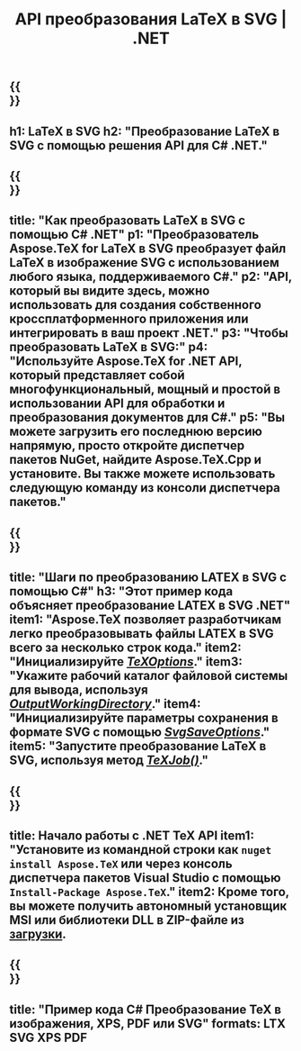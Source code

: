 ﻿---
translation: true
template: /_templates/_conversion-child-net.md
title: API преобразования LaTeX в SVG | .NET
description: Функция преобразования LaTeX в SVG. Интегрируйте эту локальную библиотеку .NET в свой проект или используйте кроссплатформенные приложения для преобразования LaTeX в SVG.
keywords: латекс в svg API Net, latex2svg интегрировать С#
url: /net/conversion/latex-to-svg/
family: tex
platformtag: net
feature: conversion
informat: LATEX
outformat: SVG
otherformats: BMP PNG JPEG TIFF PDF XPS
---

{{<section banner>}}
---
h1: LaTeX в SVG
h2: "Преобразование LaTeX в SVG с помощью решения API для C# .NET."
---

{{<section overview>}}
---
title: "Как преобразовать LaTeX в SVG с помощью C# .NET"
p1: "Преобразователь Aspose.TeX for LaTeX в SVG преобразует файл LaTeX в изображение SVG с использованием любого языка, поддерживаемого C#."
p2: "API, который вы видите здесь, можно использовать для создания собственного кроссплатформенного приложения или интегрировать в ваш проект .NET."
p3: "Чтобы преобразовать LaTeX в SVG:"
p4: "Используйте Aspose.TeX for .NET API, который представляет собой многофункциональный, мощный и простой в использовании API для обработки и преобразования документов для C#."
p5: "Вы можете загрузить его последнюю версию напрямую, просто откройте диспетчер пакетов NuGet, найдите Aspose.TeX.Cpp и установите. Вы также можете использовать следующую команду из консоли диспетчера пакетов."
---

{{<section feature1>}}
---
title: "Шаги по преобразованию LATEX в SVG с помощью C#"
h3: "Этот пример кода объясняет преобразование LATEX в SVG .NET"
item1: "Aspose.TeX позволяет разработчикам легко преобразовывать файлы LATEX в SVG всего за несколько строк кода."
item2: "Инициализируйте [*TeXOptions*](https://reference.aspose.com/tex/net/aspose.tex/texoptions/)."
item3: "Укажите рабочий каталог файловой системы для вывода, используя [*OutputWorkingDirectory*](https://reference.aspose.com/tex/net/aspose.tex/texoptions/outputworkingdirectory/)."
item4: "Инициализируйте параметры сохранения в формате SVG с помощью [*SvgSaveOptions*](https://reference.aspose.com/tex/net/aspose.tex.presentation.image/svgsaveoptions/)."
item5: "Запустите преобразование LaTeX в SVG, используя метод [*TeXJob()*](https://reference.aspose.com/tex/net/aspose.tex/texjob/)."
---

{{<section feature2>}}
---
title: Начало работы с .NET TeX API
item1: "Установите из командной строки как ```nuget install Aspose.TeX``` или через консоль диспетчера пакетов Visual Studio с помощью ```Install-Package Aspose.TeX```."
item2: Кроме того, вы можете получить автономный установщик MSI или библиотеки DLL в ZIP-файле из [загрузки](https://downloads.aspose.com/tex/net).
---

{{<section widget>}}
---
title: "Пример кода C# Преобразование TeX в изображения, XPS, PDF или SVG"
formats: LTX SVG XPS PDF
---